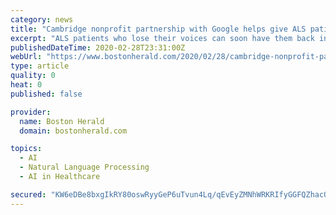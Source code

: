 ```yaml
---
category: news
title: "Cambridge nonprofit partnership with Google helps give ALS patients their voice back"
excerpt: "ALS patients who lose their voices can soon have them back in a new way thanks to a partnership between Google and Cambridge-based ALS Therapy Development Institute that uses speech recognition technology to restore the independence robbed by the disease. “My wife and sons typically need to translate for me if nonfamily are in the conversation."
publishedDateTime: 2020-02-28T23:31:00Z
webUrl: "https://www.bostonherald.com/2020/02/28/cambridge-nonprofit-partnership-with-google-helps-give-als-patients-their-voice-back/"
type: article
quality: 0
heat: 0
published: false

provider:
  name: Boston Herald
  domain: bostonherald.com

topics:
  - AI
  - Natural Language Processing
  - AI in Healthcare

secured: "KW6eDBe8bxgIkRY80oswRyyGeP6uTvun4Lq/qEvEyZMNhWRKRIfyGGFQZhacQ+lpqTBu1SCW8FFjCkZhbqnNRd/BOB8qQ46JjbkTngOmXbwroZ9X96j6Bc4KOXydZeqIS6R+s2Bmx7W2/x7zqZZDsQCCeDdeVuypnk8QwBl85sBOinBItctBBKgTaKURpoMYukDFBgJIaiQdDW6QAP6kVU/rAwi5JZQ4Jkcqhlnh7kInttx3YVgHwNxcXZDqza2cxTbiRnxthd9+IZhZz6IPJH7YIZUGYc5XUt7xPxBwNUM6s4JJmXV/i0DGMMVJc6cI9NF02EcI8CL4uag0NzdZH4y43ciuTmwuj1zL8wFO5yVSrbgSNIFUntzcUbkmUDHvJaaO73QB8gzXGAg3kJCZ37KdcFb2iWeDcrCA4Z+6GEA7ctEGSqu9YEmetvB2EhLLPyQap6x58JEM7k/snhCvI6/bDvT5tfvvlbdlpgb6684=;hVPeAAnrSH3oOndlyl3VKA=="
---
```


